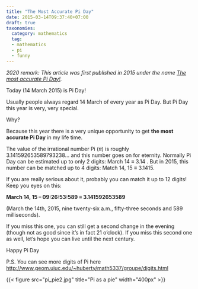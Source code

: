 ```yaml
---
title: "The Most Accurate Pi Day"
date: 2015-03-14T09:37:40+07:00
draft: true
taxonomies:
  category: mathematics
  tag: 
  - mathematics
  - pi
  - funny
---
```


_2020 remark: 
This article was first published in 2015 under the name [The most accurate Pi Day!](https://rorasa.wordpress.com/2015/03/14/the-most-accurate-pi-day/)._

Today (14 March 2015) is Pi Day!

Usually people always regard 14 March of every year as Pi Day. But Pi Day this year is very, very special.

Why?

Because this year there is a very unique opportunity to get **the most accurate Pi Day** in my life time.

The value of the irrational number Pi ($\pi$) is roughly 3.141592653589793238… and this number goes on for eternity. Normally Pi Day can be estimated up to only 2 digits: March 14 $\equiv$ 3.14 . But in 2015, this number can be matched up to 4 digits: Match 14, 15 $\equiv$ 3.1415.

If you are really serious about it, probably you can match it up to 12 digits! Keep you eyes on this:

**March 14, 15 – 09:26:53:589  $\equiv$  3.141592653589**

(March the 14th, 2015, nine twenty-six a.m., fifty-three seconds and 589 milliseconds).

If you miss this one, you can still get a second change in the evening (though not as good since it’s in fact 21 o’clock). If you miss this second one as well, let’s hope you can live until the next century.

Happy Pi Day

P.S. You can see more digits of Pi here http://www.geom.uiuc.edu/~huberty/math5337/groupe/digits.html

{{< figure src="pi_pie2.jpg" title="Pi as a pie" width="400px" >}}